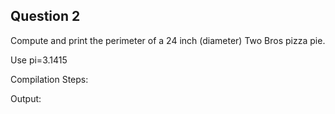 ## Question 2

Compute and print the perimeter of a 24 inch (diameter) Two Bros pizza pie.

Use pi=3.1415

Compilation Steps:  

Output:

